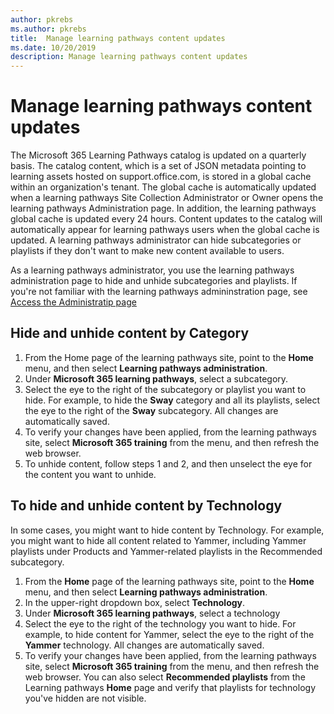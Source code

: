 ```yaml
---
author: pkrebs
ms.author: pkrebs
title:  Manage learning pathways content updates
ms.date: 10/20/2019
description: Manage learning pathways content updates
---
```


# Manage learning pathways content updates
The Microsoft 365 Learning Pathways catalog is updated on a quarterly basis. The catalog content, which is a set of JSON metadata pointing to learning assets hosted on support.office.com, is stored in a global cache within an organization's tenant. The global cache is automatically updated when a learning pathways Site Collection Administrator or Owner opens the learning pathways Administration page. In addition, the learning pathways global cache is updated every 24 hours. Content updates to the catalog will automatically appear for learning pathways users when the global cache is updated. A learning pathways administrator can hide subcategories or playlists if they don't want to make new content available to users.

As a learning pathways administrator, you use the learning pathways administration page to hide and unhide subcategories and playlists. If you're not familiar with the learning pathways admininstration page, see [Access the Administratip page](custom_accessadmin.md)

## Hide and unhide content by Category
1. From the Home page of the learning pathways site, point to the **Home** menu, and then select **Learning pathways administration**.
2. Under **Microsoft 365 learning pathways**, select a subcategory.
3. Select the eye to the right of the subcategory or playlist you want to hide. For example, to hide the **Sway** category and all its playlists, select the eye to the right of the **Sway** subcategory. All changes are automatically saved.
4. To verify your changes have been applied, from the learning pathways site, select **Microsoft 365 training** from the menu, and then refresh the web browser.
5. To unhide content, follow steps 1 and 2, and then unselect the eye for the content you want to unhide.

## To hide and unhide content by Technology
In some cases, you might want to hide content by Technology. For example, you might want to hide all content related to Yammer, including Yammer playlists under Products and Yammer-related playlists in the Recommended subcategory.

1. From the **Home** page of the learning pathways site, point to the **Home** menu, and then select **Learning pathways administration**.
2. In the upper-right dropdown box, select **Technology**.
3. Under **Microsoft 365 learning pathways**, select a technology
4. Select the eye to the right of the technology you want to hide. For example, to hide content for Yammer, select the eye to the right of the **Yammer** technology. All changes are automatically saved.
5. To verify your changes have been applied, from the learning pathways site, select **Microsoft 365 training** from the menu, and then refresh the web browser. You can also select **Recommended playlists** from the Learning pathways **Home** page and verify that playlists for technology you've hidden are not visible.

